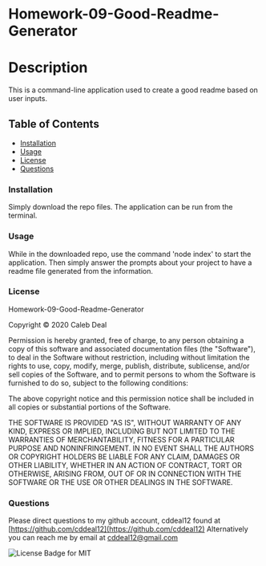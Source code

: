 # Homework-09-Good-Readme-Generator

# Description
This is a command-line application used to create a good readme based on user inputs.
            
## Table of Contents
* [Installation](#installation)
* [Usage](#usage)
* [License](#license)
* [Questions](#questions)

<a name="installation"><a>
### Installation
Simply download the repo files. The application can be run from the terminal.

<a name="usage"><a>
### Usage
While in the downloaded repo, use the command 'node index' to start the application. Then simply answer the prompts about your project to have a readme file generated from the information.

<a name="license"><a>
### License
Homework-09-Good-Readme-Generator

Copyright © 2020 Caleb Deal
        
Permission is hereby granted, free of charge, to any person obtaining a copy of this software and associated documentation files (the "Software"), to deal in the Software without restriction, including without limitation the rights to use, copy, modify, merge, publish, distribute, sublicense, and/or sell copies of the Software, and to permit persons to whom the Software is furnished to do so, subject to the following conditions:
        
The above copyright notice and this permission notice shall be included in all copies or substantial portions of the Software.
        
THE SOFTWARE IS PROVIDED "AS IS", WITHOUT WARRANTY OF ANY KIND, EXPRESS OR IMPLIED, INCLUDING BUT NOT LIMITED TO THE WARRANTIES OF MERCHANTABILITY, FITNESS FOR A PARTICULAR PURPOSE AND NONINFRINGEMENT. IN NO EVENT SHALL THE AUTHORS OR COPYRIGHT HOLDERS BE LIABLE FOR ANY CLAIM, DAMAGES OR OTHER LIABILITY, WHETHER IN AN ACTION OF CONTRACT, TORT OR OTHERWISE, ARISING FROM, OUT OF OR IN CONNECTION WITH THE SOFTWARE OR THE USE OR OTHER DEALINGS IN THE SOFTWARE.

<a name="questions"><a>
### Questions
Please direct questions to my github account, cddeal12 found at [https://github.com/cddeal12](https://github.com/cddeal12)
Alternatively you can reach me by email at cddeal12@gmail.com

![License Badge for MIT](https://img.shields.io/badge/<License>-<MIT>-<green>)
